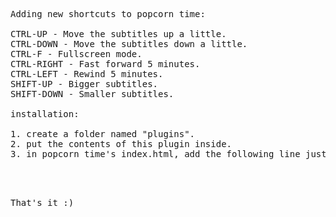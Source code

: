 <pre>
Adding new shortcuts to popcorn time:

CTRL-UP - Move the subtitles up a little.
CTRL-DOWN - Move the subtitles down a little.
CTRL-F - Fullscreen mode.
CTRL-RIGHT - Fast forward 5 minutes.
CTRL-LEFT - Rewind 5 minutes.
SHIFT-UP - Bigger subtitles.
SHIFT-DOWN - Smaller subtitles.

installation:

1. create a folder named "plugins".
2. put the contents of this plugin inside.
3. in popcorn time's index.html, add the following line just before the "</body>" tag (at the end of the file):

	<script src="plugins/shortcuts/js/shortcuts.js"></script>

That's it :)
</pre>
